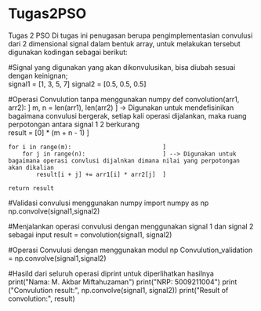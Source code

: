 # Tugas2PSO
 Tugas 2 PSO 
Di tugas ini penugasan berupa pengimplementasian convulusi dari 2 dimensional signal dalam bentuk array, untuk melakukan tersebut digunakan kodingan sebagai berikut: 

#Signal yang digunakan yang akan dikonvulusikan, bisa diubah sesuai dengan keinignan;  
signal1 = [1, 3, 5, 7]
signal2 = [0.5, 0.5, 0.5]

#Operasi Convulution tanpa menggunakan numpy
def convolution(arr1, arr2):    ]
    m, n = len(arr1), len(arr2) ] -> Digunakan untuk mendefisinikan bagaimana convulusi bergerak, setiap kali operasi dijalankan, maka ruang perpotongan antara signal 1                                     2 berkurang  
    result = [0] * (m + n - 1)  ]

    for i in range(m):                          ]
        for j in range(n):                      ] --> Digunakan untuk bagaimana operasi convlusi dijalnkan dimana nilai yang perpotongan akan dikalian
            result[i + j] += arr1[i] * arr2[j]  ]

    return result

#Validasi convulusi menggunakan numpy 
import numpy as np
np.convolve(signal1,signal2)

#Menjalankan operasi convulusi dengan menggunakan signal 1 dan signal 2 sebagai input
result = convolution(signal1, signal2)

#Operasi Convulusi dengan menggunakan modul np
Convulution_validation = np.convolve(signal1,signal2)

#Hasild dari seluruh operasi diprint untuk diperlihatkan hasilnya
print("Nama: M. Akbar Miftahuzaman")
print("NRP: 5009211004")
print ("Convulution result:", np.convolve(signal1, signal2))
print("Result of convolution:", result)
